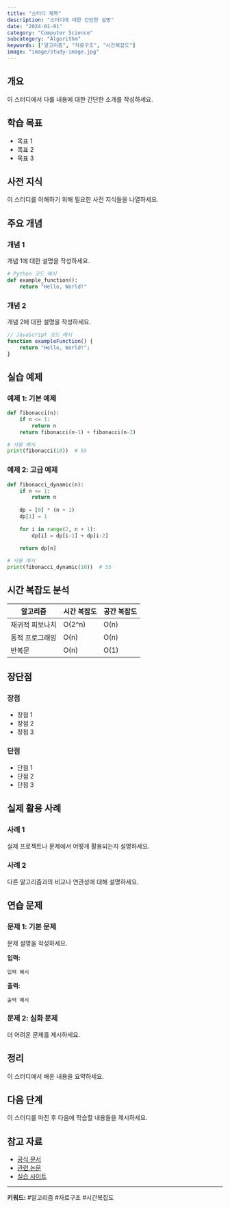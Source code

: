```yaml
---
title: "스터디 제목"
description: "스터디에 대한 간단한 설명"
date: "2024-01-01"
category: "Computer Science"
subcategory: "Algorithm"
keywords: ["알고리즘", "자료구조", "시간복잡도"]
image: "image/study-image.jpg"
---
```


## 개요

이 스터디에서 다룰 내용에 대한 간단한 소개를 작성하세요.

## 학습 목표

- 목표 1
- 목표 2
- 목표 3

## 사전 지식

이 스터디를 이해하기 위해 필요한 사전 지식들을 나열하세요.

## 주요 개념

### 개념 1

개념 1에 대한 설명을 작성하세요.

```python
# Python 코드 예시
def example_function():
    return "Hello, World!"
```

### 개념 2

개념 2에 대한 설명을 작성하세요.

```javascript
// JavaScript 코드 예시
function exampleFunction() {
    return "Hello, World!";
}
```

## 실습 예제

### 예제 1: 기본 예제

```python
def fibonacci(n):
    if n <= 1:
        return n
    return fibonacci(n-1) + fibonacci(n-2)

# 사용 예시
print(fibonacci(10))  # 55
```

### 예제 2: 고급 예제

```python
def fibonacci_dynamic(n):
    if n <= 1:
        return n
    
    dp = [0] * (n + 1)
    dp[1] = 1
    
    for i in range(2, n + 1):
        dp[i] = dp[i-1] + dp[i-2]
    
    return dp[n]

# 사용 예시
print(fibonacci_dynamic(10))  # 55
```

## 시간 복잡도 분석

| 알고리즘 | 시간 복잡도 | 공간 복잡도 |
|----------|-------------|-------------|
| 재귀적 피보나치 | O(2^n) | O(n) |
| 동적 프로그래밍 | O(n) | O(n) |
| 반복문 | O(n) | O(1) |

## 장단점

### 장점
- 장점 1
- 장점 2
- 장점 3

### 단점
- 단점 1
- 단점 2
- 단점 3

## 실제 활용 사례

### 사례 1
실제 프로젝트나 문제에서 어떻게 활용되는지 설명하세요.

### 사례 2
다른 알고리즘과의 비교나 연관성에 대해 설명하세요.

## 연습 문제

### 문제 1: 기본 문제
문제 설명을 작성하세요.

**입력:** 
```
입력 예시
```

**출력:**
```
출력 예시
```

### 문제 2: 심화 문제
더 어려운 문제를 제시하세요.

## 정리

이 스터디에서 배운 내용을 요약하세요.

## 다음 단계

이 스터디를 마친 후 다음에 학습할 내용들을 제시하세요.

## 참고 자료

- [공식 문서](https://docs.example.com)
- [관련 논문](https://arxiv.org/example)
- [실습 사이트](https://leetcode.com)

---

**키워드:** #알고리즘 #자료구조 #시간복잡도
